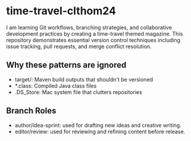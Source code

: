 # time-travel-clthom24

I am learning Git workflows, branching strategies, and collaborative development practices by creating a time-travel themed magazine. This repository demonstrates essential version control techniques including issue tracking, pull requests, and merge conflict resolution.

## Why these patterns are ignored
- target/: Maven build outputs that shouldn't be versioned
- *.class: Compiled Java class files
- .DS_Store: Mac system file that clutters repositories

## Branch Roles
- author/idea-sprint: used for drafting new ideas and creative writing.
- editor/review: used for reviewing and refining content before release.
